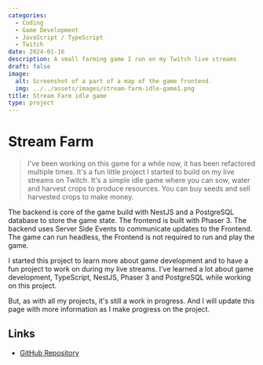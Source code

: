 ```yaml
---
categories:
  - Coding
  - Game Development
  - JavaScript / TypeScript
  - Twitch
date: 2024-01-16
description: A small farming game I run on my Twitch live streams
draft: false
image:
  alt: Screenshot of a part of a map of the game frontend.
  img: ../../assets/images/stream-farm-idle-game1.png
title: Stream Farm idle game
type: project
---
```


# Stream Farm

> I've been working on this game for a while now, it has been refactored multiple times. It's a fun little project I started to build on my live streams on Twitch. It's a simple idle game where you can sow, water and harvest crops to produce resources. You can buy seeds and sell harvested crops to make money.

The backend is core of the game build with NestJS and a PostgreSQL database to store the game state. The frontend is built with Phaser 3. The backend uses Server Side Events to communicate updates to the Frontend. The game can run headless, the Frontend is not required to run and play the game.

I started this project to learn more about game development and to have a fun project to work on during my live streams. I've learned a lot about game development, TypeScript, NestJS, Phaser 3 and PostgreSQL while working on this project.

But, as with all my projects, it's still a work in progress. And I will update this page with more information as I make progress on the project.

## Links

- [GitHub Repository](https://github.com/jeroenvanwissen/twitch-stream-farm 'Stream Farm on GitHub')
